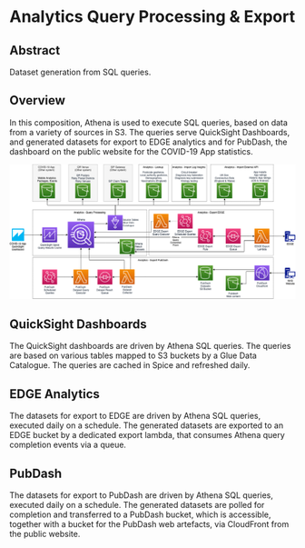 # Analytics Query Processing & Export

## Abstract
Dataset generation from SQL queries.

## Overview
In this composition, Athena is used to execute SQL queries, based on data from a variety of sources in S3.  The queries serve QuickSight Dashboards, and generated datasets for export to EDGE analytics and for PubDash, the dashboard on the public website for the COVID-19 App statistics.

![Other Exports](diagrams/analytics-export-query.png)

## QuickSight Dashboards
The QuickSight dashboards are driven by Athena SQL queries.  The queries are based on various tables mapped to S3 buckets by a Glue Data Catalogue. 
The queries are cached in Spice and refreshed daily.

## EDGE Analytics
The datasets for export to EDGE are driven by Athena SQL queries, executed daily on a schedule.  The generated datasets are exported to an EDGE bucket by a dedicated export lambda, that consumes Athena query completion events via a queue.

## PubDash
The datasets for export to PubDash are driven by Athena SQL queries, executed daily on a schedule.  The generated datasets are polled for completion and transferred to a PubDash bucket, which is accessible, together with a bucket for the PubDash web artefacts, via CloudFront from the public website.

